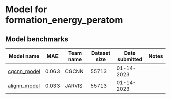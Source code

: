 # Model for formation_energy_peratom

<h2>Model benchmarks</h2>

<table style="width:100%" id="j_table">
 <thead>
  <tr>
    <th>Model name</th>
   <!-- <th>Method</th>-->
    <th>MAE</th>
    <th>Team name</th>
    <th>Dataset size</th>
    <th>Date submitted</th>
    <th>Notes</th>
  </tr>
 </thead>
<!--table_content--><tr><td><a href="https://github.com/txie-93/cgcnn" target="_blank">cgcnn_model</a></td><td>0.063</td><td>CGCNN</td><td>55713</td><td>01-14-2023</td><td></td></tr><!--table_content--><tr><td><a href="https://github.com/usnistgov/alignn" target="_blank">alignn_model</a></td><td>0.033</td><td>JARVIS</td><td>55713</td><td>01-14-2023</td><td></td></tr><!--table_content-->
</table>